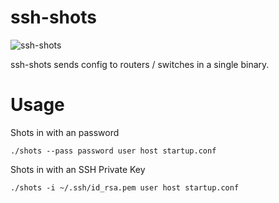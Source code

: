 # ssh-shots
![ssh-shots](https://user-images.githubusercontent.com/914815/114811101-72448a00-9de8-11eb-9a71-8da4a1452dd7.jpg)

ssh-shots sends config to routers / switches in a single binary.


# Usage
Shots in with an password
```
./shots --pass password user host startup.conf
```
Shots in with an SSH Private Key
```
./shots -i ~/.ssh/id_rsa.pem user host startup.conf
```
